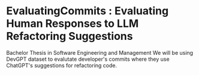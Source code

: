 # EvaluatingCommits : Evaluating Human Responses to LLM Refactoring Suggestions
Bachelor Thesis in Software Engineering and Management
We will be using DevGPT dataset to evalutate developer's commits where they use ChatGPT's suggestions for refactoring code.
